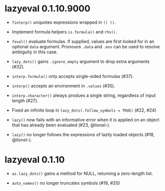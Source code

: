 # lazyeval 0.1.10.9000

* `finterp()` unquotes expressions wrapped in `(( ))`.

* Implement formula helpers `is.formula()` and `rhs()`.

* `feval()` evaluate formulas. If supplied, values are first looked for 
  in an optional `data` argument. Pronouns `.data` and `.env` can be
  used to resolve ambiguity in this case.

* `lazy_dots()` gains `.ignore_empty` argument to drop extra arguments (#32).

* `interp.formula()` only accepts single-sided formulas (#37).

* `interp()` accepts an environment in `.values` (#35).

* `interp.character()` always produes a single string, regardless of
  input length (#27).

* Fixed an infinite loop in `lazy_dots(.follow_symbols = TRUE)` (#22, #24)

* `lazy()` now fails with an informative error when it is applied on
  an object that has already been evaluated (#23, @lionel-).

* `lazy()` no longer follows the expressions of lazily loaded objects
  (#18, @lionel-).

# lazyeval 0.1.10

* `as.lazy_dots()` gains a method for NULL, returning a zero-length
  list.

* `auto_names()` no longer truncates symbols (#19, #20)
